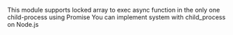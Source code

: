 This module supports locked array to exec async function in the only one child-process using Promise
You can implement system with child_process on Node.js